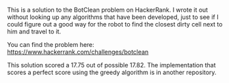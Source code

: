 This is a solution to the BotClean problem on HackerRank.  I wrote it out without looking up any algorithms that have been developed, just to see if I could figure out a good way for the robot to find the closest dirty cell next to him and travel to it.

You can find the problem here: https://www.hackerrank.com/challenges/botclean

This solution scored a 17.75 out of possible 17.82.  The implementation that scores a perfect score using the greedy algorithm is in another repository.
